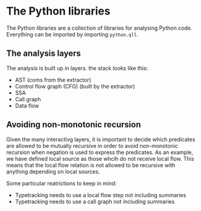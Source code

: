 # The Python libraries

The Python libraries are a collection of libraries for analysing Python code.
Everything can be imported by importing `python.qll`.

## The analysis layers

The analysis is built up in layers. the stack looks like this:

- AST (coms from the extractor)
- Control flow graph (CFG) (built by the extractor)
- SSA
- Call graph
- Data flow

## Avoiding non-monotonic recursion

Given the many interactivg layers, it is important to decide which predicates are allowed to be mutually recursive in order to avoid non-monotonic recursion when negation is used to express the predicates.
As an example, we have defined local source as those whcih do not receive local flow. This means that the local flow relation is not allowed to be recursive with anything depending on local sources.

Some particular reatrictions to keep in mind:

- Typetracking needs to use a local flow step not including summaries
- Typetracking needs to use a call graph not including summaries
